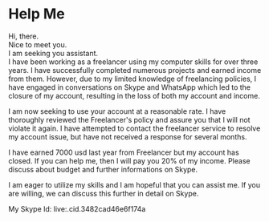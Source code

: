 # Help Me  

Hi, there.  
Nice to meet you.  
I am seeking you assistant.  
I have been working as a freelancer using my computer skills for over three years. I have successfully completed numerous projects and earned income from them. However, due to my limited knowledge of freelancing policies, I have engaged in conversations on Skype and WhatsApp which led to the closure of my account, resulting in the loss of both my account and income.  

I am now seeking to use your account at a reasonable rate. I have thoroughly reviewed the Freelancer's policy and assure you that I will not violate it again. I have attempted to contact the freelancer service to resolve my account issue, but have not received a response for several months.

I have earned 7000 usd last year from Freelancer but my account has closed.
If you can help me, then I will pay you 20% of my income.
Please discuss about budget and further informations on Skype.

I am eager to utilize my skills and I am hopeful that you can assist me. If you are willing, we can discuss this further in detail on Skype.  

My Skype Id:                                        live:.cid.3482cad46e6f174a
